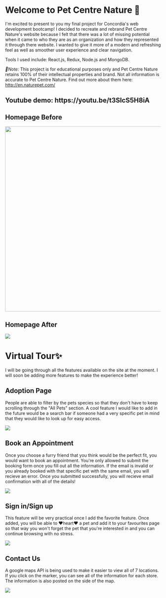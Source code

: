 <h1> Welcome to Pet Centre Nature 🐾</h1>

<p>I'm excited to present to you my final project for Concordia's web development bootcamp! I decided to recreate and rebrand Pet Centre Nature's website because I felt that there was a lot of missing potential when it came to who they are as an organization and how they represented it through there website. I wanted to give it more of a modern and refreshing feel as well as smoother user experience and clear navigation.</p>

Tools I used include: React.js, Redux, Node.js and MongoDB. 

<i>🚨Note:</i> This project is for educational purposes only and Pet Centre Nature retains 100% of their intellectual properties and brand. Not all information is accurate to Pet Centre Nature. Find out more about them here: http://en.naturepet.com/

<h2>Youtube demo: https://youtu.be/t3SIcS5H8iA </h2>

<h2>Homepage Before</h2>

<img src="https://res.cloudinary.com/ddd1g1rw8/image/upload/v1619630320/homepage_before_dqbyaj.png" width="600px">

<h2>Homepage After</h2>

<img src="https://res.cloudinary.com/ddd1g1rw8/image/upload/v1619634125/homepage_gif_dbmevx.gif">

<h1>Virtual Tour✨</h1>

<p> I will be going through all the features available on the site at the moment. I will soon be adding more features to make the experience better! </p> 

<h2> Adoption Page </h2> 
<p>People are able to filter by the pets species so that they don't have to keep scrolling through the "All Pets" section. A cool feature I would like to add in the future would be a search bar if someone had a very specific pet in mind that they would like to look up for easy access.</p>
<img src="https://res.cloudinary.com/ddd1g1rw8/image/upload/v1619634681/viewing_pets_gif_iqgdpd.gif">
<h2> Book an Appointment </h2> 
<p>Once you choose a furry friend that you think would be the perfect fit, you would want to book an appointment. You're only allowed to submit the booking form once you fill out all the information. If the email is invalid or you already booked with that specific pet with the same email, you will recieve an error. Once you submitted successfully, you will recieve email confirmation with all of the details!</p>
<img src="https://res.cloudinary.com/ddd1g1rw8/image/upload/v1619634133/form_gif_iodmru.gif">
<h2> Sign in/Sign up </h2> 
<p>This feature will be very practical once I add the favorite feature. Once added, you will be able to ❤️heart❤️ a pet and add it to your favourites page so that way you won't forget the pet that you're interested in and you can continue browsing with no stress. </p>
<img src="https://res.cloudinary.com/ddd1g1rw8/image/upload/v1619634118/sign_up_gif_a2gmp6.gif">
<h2> Contact Us </h2> 
<p>A google maps API is being used to make it easier to view all of 7 locations. If you click on the marker, you can see all of the information for each store. The information is also posted on the side of the map. </p>
<img src="https://res.cloudinary.com/ddd1g1rw8/image/upload/v1619634204/contact_gif_lwzjg4.gif">

